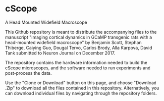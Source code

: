 # cScope 
A Head Mounted Widefield Macroscope 

This Github repository is meant to distribute the accompanying files to the manuscript "Imaging cortical dynamics in GCaMP transgenic rats with a head-mounted widefield macroscope" by Benjamin Scott, Stephan Thiberge, Caiying Guo, Dougal Tervo, Carlos Brody, Alla Karpova, David Tank submitted to Neuron Journal on December 2017.

The repository contains the hardware information needed to build the cScope microscopes, and the software needed to run experiments and post-process the data.

Use the "Clone or Download" button on this page, and choose "Download .Zip" to download all the files contained in this repository. Alternatively, you can download individual files by navigating through the repository folders.


